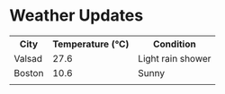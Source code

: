 # Weather Updates

<!-- WEATHER-UPDATE-START -->
<table><tr><th>City</th><th>Temperature (°C)</th><th>Condition</th></tr><tr><td>Valsad</td><td>27.6</td><td>Light rain shower</td></tr><tr><td>Boston</td><td>10.6</td><td>Sunny</td></tr><tr><td></td><td></td><td></td></tr></table>
<!-- WEATHER-UPDATE-END -->
